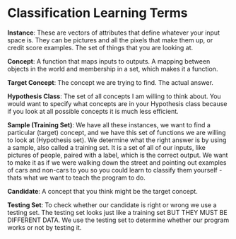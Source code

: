 # Classification Learning Terms

**Instance**: These are vectors of attributes that define whatever your input space is. They can be pictures and all the pixels that make them up, or credit score examples. The set of things that you are looking at.

**Concept**: A function that maps inputs to outputs. A mapping between objects in the world and membership in a set, which makes it a function.

**Target Concept**: The concept we are trying to find. The actual answer. 

**Hypothesis Class**: The set of all concepts I am willing to think about. You would want to specify what concepts are in your Hypothesis class because if you look at all possible concepts it is much less efficient.

**Sample (Training Set)**: We have all these instances, we want to find a particular (target) concept, and we have this set of functions we are willing to look at (Hypothesis set). We determine what the right answer is by using a sample, also called a training set. It is a set of all of our inputs, like pictures of people, paired with a label, which is the correct output. We want to make it as if we were walking down the street and pointing out examples of cars and non-cars to you so you could learn to classify them yourself - thats what we want to teach the program to do.

**Candidate**: A concept that you think might be the target concept. 

**Testing Set**: To check whether our candidate is right or wrong we use a testing set. The testing set looks just like a training set BUT THEY MUST BE DIFFERENT DATA. We use the testing set to determine whether our program works or not by testing it.
